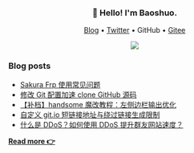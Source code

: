 <h3 align="center">👋 Hello! I'm Baoshuo.</h3>

<p align="center">
  <a href="https://baoshuo.blog">Blog</a> •
  <a href="https://twitter.com/renbaoshuo">Twitter</a> •
<!--   <a href="https://github.com/renbaoshuo">GitHub</a> • -->
  GitHub • 
  <a href="https://gitee.com/renbaoshuo">Gitee</a>
</p>
<p align="center">
<a href="https://github.com/renbaoshuo"><img src="https://github-readme-stats.vercel.app/api?username=renbaoshuo&show_icons=true&theme=default"></a>
</p>

### Blog posts

<!--START_SECTION:posts-->
* [Sakura Frp 使用常见问题](https:&#x2F;&#x2F;baoshuo.blog&#x2F;post&#x2F;8tYaUDF47&#x2F;)
* [修改 Git 配置加速 clone GitHub 源码](https:&#x2F;&#x2F;baoshuo.blog&#x2F;post&#x2F;5vwyjylHh&#x2F;)
* [【补档】handsome 魔改教程：左侧边栏输出优化](https:&#x2F;&#x2F;baoshuo.blog&#x2F;post&#x2F;Tqp-Gj-LY&#x2F;)
* [自定义 git.io 短链接地址与绕过链接生成限制](https:&#x2F;&#x2F;baoshuo.blog&#x2F;post&#x2F;oKnaKLcDb&#x2F;)
* [什么是 DDoS？如何使用 DDoS 提升群友网站速度？](https:&#x2F;&#x2F;baoshuo.blog&#x2F;post&#x2F;ObCitOBoi&#x2F;)
<!--END_SECTION:posts-->

**[Read more 👉](https://baoshuo.blog)**

<!--
**renbaoshuo/renbaoshuo** is a ✨ _special_ ✨ repository because its `README.md` (this file) appears on your GitHub profile.

Here are some ideas to get you started:

- 🔭 I’m currently working on ...
- 🌱 I’m currently learning ...
- 👯 I’m looking to collaborate on ...
- 🤔 I’m looking for help with ...
- 💬 Ask me about ...
- 📫 How to reach me: ...
- 😄 Pronouns: ...
- ⚡ Fun fact: ...
-->
